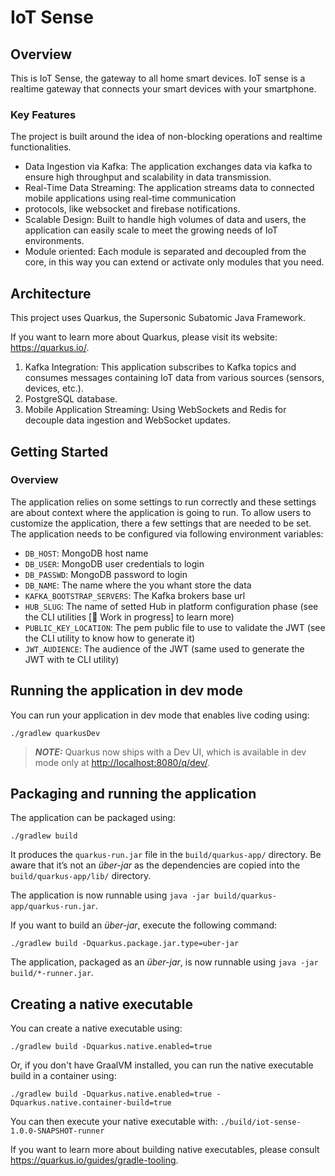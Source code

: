# IoT Sense

## Overview

This is IoT Sense, the gateway to all home smart devices. IoT sense is a realtime gateway that connects your smart devices
with your smartphone. 

### Key Features

The project is built around the idea of non-blocking operations and realtime functionalities.

* Data Ingestion via Kafka: The application exchanges data via kafka to ensure high throughput and scalability in data transmission.
* Real-Time Data Streaming: The application streams data to connected mobile applications using real-time communication 
* protocols, like websocket and firebase notifications.
* Scalable Design: Built to handle high volumes of data and users, the application can easily scale to meet the growing needs of IoT environments.
* Module oriented: Each module is separated and decoupled from the core, in this way you can extend or activate only modules that you need.

## Architecture

This project uses Quarkus, the Supersonic Subatomic Java Framework.

If you want to learn more about Quarkus, please visit its website: <https://quarkus.io/>.

1. Kafka Integration: This application subscribes to Kafka topics and consumes messages containing IoT data from various sources (sensors, devices, etc.).
2. PostgreSQL database.
3. Mobile Application Streaming: Using WebSockets and Redis for decouple data ingestion and WebSocket updates.

## Getting Started

### Overview

The application relies on some settings to run correctly and these settings are about context where the application is going to run. To allow users to customize the application, there a few settings that are needed to be set.
The application needs to be configured via following environment variables:
* `DB_HOST`: MongoDB host name
* `DB_USER`: MongoDB user credentials to login
* `DB_PASSWD`: MongoDB password to login
* `DB_NAME`: The name where the you whant store the data
* `KAFKA_BOOTSTRAP_SERVERS`: The Kafka brokers base url
* `HUB_SLUG`: The name of setted Hub in platform configuration phase (see the CLI utilities [🚧 Work in progress] to learn more)
* `PUBLIC_KEY_LOCATION`: The pem public file to use to validate the JWT (see the CLI utility to know how to generate it)
* `JWT_AUDIENCE`: The audience of the JWT (same used to generate the JWT with te CLI utility)

## Running the application in dev mode

You can run your application in dev mode that enables live coding using:

```shell script
./gradlew quarkusDev
```

> **_NOTE:_**  Quarkus now ships with a Dev UI, which is available in dev mode only at <http://localhost:8080/q/dev/>.

## Packaging and running the application

The application can be packaged using:

```shell script
./gradlew build
```

It produces the `quarkus-run.jar` file in the `build/quarkus-app/` directory.
Be aware that it’s not an _über-jar_ as the dependencies are copied into the `build/quarkus-app/lib/` directory.

The application is now runnable using `java -jar build/quarkus-app/quarkus-run.jar`.

If you want to build an _über-jar_, execute the following command:

```shell script
./gradlew build -Dquarkus.package.jar.type=uber-jar
```

The application, packaged as an _über-jar_, is now runnable using `java -jar build/*-runner.jar`.

## Creating a native executable

You can create a native executable using:

```shell script
./gradlew build -Dquarkus.native.enabled=true
```

Or, if you don't have GraalVM installed, you can run the native executable build in a container using:

```shell script
./gradlew build -Dquarkus.native.enabled=true -Dquarkus.native.container-build=true
```

You can then execute your native executable with: `./build/iot-sense-1.0.0-SNAPSHOT-runner`

If you want to learn more about building native executables, please consult <https://quarkus.io/guides/gradle-tooling>.
